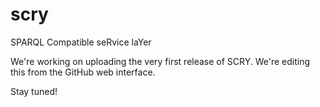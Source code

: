 # scry
SPARQL Compatible seRvice laYer

We're working on uploading the very first release of SCRY.
We're editing this from the GitHub web interface.

Stay tuned!

